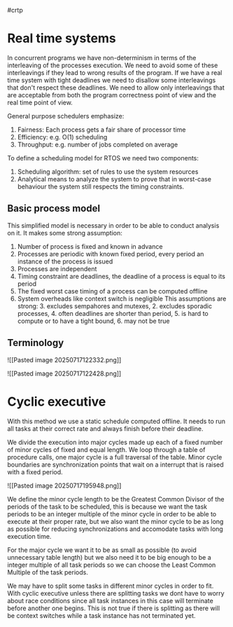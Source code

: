 #crtp 
# Real time systems
In concurrent programs we have non-determinism in terms of the interleaving of the processes execution. We need to avoid some of these interleavings if they lead to wrong results of the program. 
If we have a real time system with tight deadlines we need to disallow some interleavings that don't respect these deadlines.
We need to allow only interleavings that are acceptable from both the program correctness point of view and the real time point of view. 

General purpose schedulers emphasize:
1. Fairness: Each process gets a fair share of processor time
2. Efficiency: e.g. O(1) scheduling
3. Throughput: e.g. number of jobs completed on average

To define a scheduling model for RTOS we need two components:
1. Scheduling algorithm: set of rules to use the system resources
2. Analytical means to analyze the system to prove that in worst-case behaviour the system still respects the timing constraints.
## Basic process model
This simplified model is necessary in order to be able to conduct analysis on it.
It makes some strong assumption:
1. Number of process is fixed and known in advance
2. Processes are periodic with known fixed period, every period an instance of the process is issued
3. Processes are independent
4. Timing constraint are deadlines, the deadline of a process is equal to its period
5. The fixed worst case timing of a process can be computed offline
6. System overheads like context switch is negligible
This assumptions are strong: 3. excludes sempahores and mutexes, 2. excludes sporadic processes, 4. often deadlines are shorter than period, 5. is hard to compute or to have a tight bound, 6. may not be true

## Terminology

![[Pasted image 20250717122332.png]]

![[Pasted image 20250717122428.png]]
# Cyclic executive

With this method we use a static schedule computed offline. It needs to run all tasks at their correct rate and always finish before their deadline.

We divide the execution into major cycles made up each of a fixed number of minor cycles of fixed and equal length.
We loop through a table of procedure calls, one major cycle is a full traversal of the table.  Minor cycle boundaries are synchronization points that wait on a interrupt that is raised with a fixed period.

![[Pasted image 20250717195948.png]]

We define the minor cycle length to be the Greatest Common Divisor of the periods of the task to be scheduled, this is because we want the task periods to be an integer multiple of the minor cycle in order to be able to execute at their proper rate, but we also want the minor cycle to be as long as possible for reducing synchronizations and accomodate tasks with long execution time.

For the major cycle we want it to be as small as possible (to avoid unnecessary table length) but we also need it to be big enough to be a integer multiple of all task periods so we can choose the Least Common Multiple of the task periods.

We may have to split some tasks in different minor cycles in order to fit.
With cyclic executive unless there are splitting tasks we dont have to worry about race conditions since all task instances in this case will terminate before another one begins. This is not true if there is splitting as there will be context switches while a task instance has not terminated yet.



